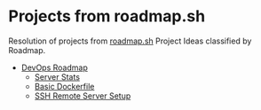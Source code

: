 # Projects from roadmap.sh
Resolution of projects from [roadmap.sh](https://roadmap.sh) Project Ideas classified by Roadmap.

- [DevOps Roadmap](https://roadmap.sh/devops/projects)
    - [Server Stats](https://roadmap.sh/projects/server-stats)
    - [Basic Dockerfile](https://roadmap.sh/projects/basic-dockerfile)
    - [SSH Remote Server Setup](https://roadmap.sh/projects/ssh-remote-server-setup)